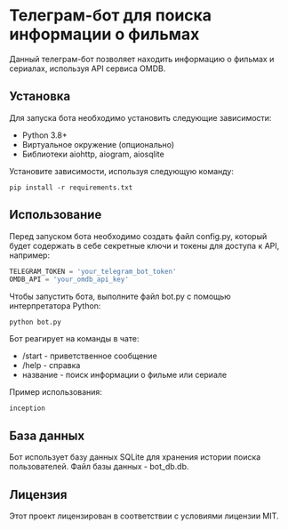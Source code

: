 # Телеграм-бот для поиска информации о фильмах

Данный телеграм-бот позволяет находить информацию о фильмах и сериалах, используя API сервиса OMDB.

## Установка

Для запуска бота необходимо установить следующие зависимости:
- Python 3.8+
- Виртуальное окружение (опционально)
- Библиотеки aiohttp, aiogram, aiosqlite

Установите зависимости, используя следующую команду:
```
pip install -r requirements.txt
```

## Использование

Перед запуском бота необходимо создать файл config.py, который будет содержать в себе секретные ключи и токены для доступа к API, например:
```python
TELEGRAM_TOKEN = 'your_telegram_bot_token'
OMDB_API = 'your_omdb_api_key'
```

Чтобы запустить бота, выполните файл bot.py с помощью интерпретатора Python:
```
python bot.py
```

Бот реагирует на команды в чате:
- /start - приветственное сообщение
- /help - справка
- название - поиск информации о фильме или сериале

Пример использования:
```
inception
```

## База данных

Бот использует базу данных SQLite для хранения истории поиска пользователей. Файл базы данных - bot_db.db.

## Лицензия

Этот проект лицензирован в соответствии с условиями лицензии MIT.